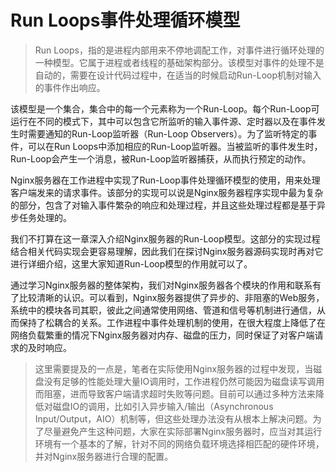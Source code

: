 # Run Loops事件处理循环模型

>Run Loops，指的是进程内部用来不停地调配工作，对事件进行循环处理的一种模型。它属于进程或者线程的基础架构部分。该模型对事件的处理不是自动的，需要在设计代码过程中，在适当的时候启动Run-Loop机制对输入的事件作出响应。

该模型是一个集合，集合中的每一个元素称为一个Run-Loop。每个Run-Loop可运行在不同的模式下，其中可以包含它所监听的输入事件源、定时器以及在事件发生时需要通知的Run-Loop监听器（Run-Loop Observers）。为了监听特定的事件，可以在Run Loops中添加相应的Run-Loop监听器。当被监听的事件发生时，Run-Loop会产生一个消息，被Run-Loop监听器捕获，从而执行预定的动作。

Nginx服务器在工作进程中实现了Run-Loop事件处理循环模型的使用，用来处理客户端发来的请求事件。该部分的实现可以说是Nginx服务器程序实现中最为复杂的部分，包含了对输入事件繁杂的响应和处理过程，并且这些处理过程都是基于异步任务处理的。

我们不打算在这一章深入介绍Nginx服务器的Run-Loop模型。这部分的实现过程结合相关代码实现会更容易理解，因此我们在探讨Nginx服务器源码实现时再对它进行详细介绍，这里大家知道Run-Loop模型的作用就可以了。

通过学习Nginx服务器的整体架构，我们对Nginx服务器各个模块的作用和联系有了比较清晰的认识。可以看到，Nginx服务器提供了异步的、非阻塞的Web服务，系统中的模块各司其职，彼此之间通常使用网络、管道和信号等机制进行通信，从而保持了松耦合的关系。工作进程中事件处理机制的使用，在很大程度上降低了在网络负载繁重的情况下Nginx服务器对内存、磁盘的压力，同时保证了对客户端请求的及时响应。

>这里需要提及的一点是，笔者在实际使用Nginx服务器的过程中发现，当磁盘没有足够的性能处理大量IO调用时，工作进程仍然可能因为磁盘读写调用而阻塞，进而导致客户端请求超时失败等问题。目前可以通过多种方法来降低对磁盘IO的调用，比如引入异步输入/输出（Asynchronous Input/Output，AIO）机制等，但这些处理办法没有从根本上解决问题。为了尽量避免产生这种问题，大家在实际部署Nginx服务器时，应当对其运行环境有一个基本的了解，针对不同的网络负载环境选择相匹配的硬件环境，并对Nginx服务器进行合理的配置。